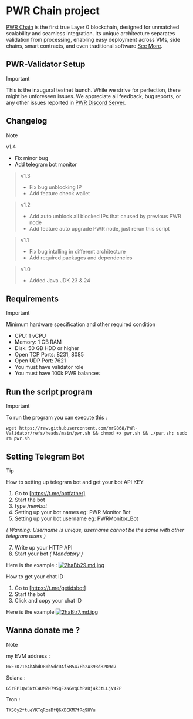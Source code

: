 # PWR Chain project
[PWR Chain](https://pwrlabs.io) is the first true Layer 0 blockchain, designed for unmatched scalability and seamless integration. Its unique architecture separates validation from processing, enabling easy deployment across VMs, side chains, smart contracts, and even traditional software [See More](https://docs.pwrlabs.io).

## PWR-Validator Setup
> [!IMPORTANT]
> This is the inaugural testnet launch. While we strive for perfection, there might be unforeseen issues. We appreciate all feedback, bug reports, or any other issues reported in [PWR Discord Server](https://discord.gg/6axprNfT).

## Changelog
> [!NOTE]
> v1.4
> * Fix minor bug
> * Add telegram bot monitor

> v1.3
> * Fix bug unblocking IP
> * Add feature check wallet

> v1.2
> * Add auto unblock all blocked IPs that caused by previous PWR node
> * Add feature auto upgrade PWR node, just rerun this script

> v1.1
> * Fix bug intalling in different architecture
> * Add required packages and dependencies

> v1.0
> * Added Java JDK 23 & 24 

## Requirements
> [!IMPORTANT]
> Minimum hardware specification and other required condition 
> * CPU: 1 vCPU
> * Memory: 1 GB RAM
> * Disk: 50 GB HDD or higher
> * Open TCP Ports: 8231, 8085
> * Open UDP Port: 7621
> * You must have validator role
> * You must have 100k PWR balances

## Run the script program
> [!IMPORTANT]
> To run the program you can execute this :
> ```
> wget https://raw.githubusercontent.com/mr9868/PWR-Validator/refs/heads/main/pwr.sh && chmod +x pwr.sh && ./pwr.sh; sudo rm pwr.sh
> ```

## Setting Telegram Bot
> [!TIP]
> How to setting up telegram bot and get your bot API KEY
> 1. Go to [https://t.me/botfather]
> 2. Start the bot
> 3. type */newbot*
> 4. Setting up your bot names eg: PWR Monitor Bot
> 5. Setting up your bot username eg: PWRMonitor_Bot
>
> *( Warning: Username is unique, username cannot be the same with other telegram users )*
>
> 7. Write up your HTTP API
> 8. Start your bot *( Mandatory )*
>
> Here is the example :
> [![2haBb29.md.jpg](https://iili.io/2haBb29.md.jpg)](https://freeimage.host/i/2haBb29) 
>
> How to get your chat ID
> 1. Go to [https://t.me/getidsbot] 
> 2. Start the bot
> 3. Click and copy your chat ID
>
> Here is the example
> [![2haBtr7.md.jpg](https://iili.io/2haBtr7.md.jpg)](https://freeimage.host/i/2haBtr7)


## Wanna donate me ?
> [!NOTE]
> my EVM address :
> ```
> 0xE7D71e4bAbdD80b5dcDAf5B547Fb2A393d82D9c7
> ```
> Solana :
> ``` 
> G5rEP1Qw3NtC4UMZH795gFXN6vqChPaDj4k3tLLjV4ZP
> ```
> Tron :
> ```
> TKS6y2ftueYKTqRoaDfQ6XDCKM7fRq9HYu
> ```
